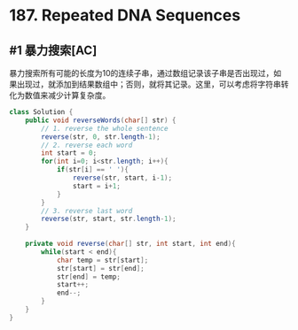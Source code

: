 # 187. Repeated DNA Sequences

## #1 暴力搜索[AC]

暴力搜索所有可能的长度为10的连续子串，通过数组记录该子串是否出现过，如果出现过，就添加到结果数组中；否则，就将其记录。这里，可以考虑将字符串转化为数值来减少计算复杂度。

```java
class Solution {
    public void reverseWords(char[] str) {
        // 1. reverse the whole sentence
        reverse(str, 0, str.length-1);
        // 2. reverse each word
        int start = 0;
        for(int i=0; i<str.length; i++){
            if(str[i] == ' '){
                reverse(str, start, i-1);
                start = i+1;
            }
        }
        // 3. reverse last word
        reverse(str, start, str.length-1);
    }
    
    private void reverse(char[] str, int start, int end){
        while(start < end){
            char temp = str[start];
            str[start] = str[end];
            str[end] = temp;
            start++;
            end--;
        }
    }
}
```

